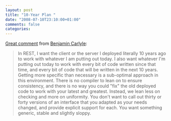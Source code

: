 ```yaml
---
layout: post
title: "10-Year Plan "
date: "2008-07-10T23:10:00+01:00"
comments: false
categories: 
---
```


<p><a href="http://www.infoq.com/articles/rest-anti-patterns#view_28732">Great comment</a> from <a href="http://soundadvice.id.au/blog/">Benjamin Carlyle</a>:</p>

<blockquote>
<p>In REST, I want the client or the server I deployed literally 10 years ago to work with whatever I am putting out today. I also want whatever I'm putting out today to work with every bit of code written since that time, and every bit of code that will be written in the next 10 years. Getting more specific than necessary is a sub-optimal approach in this environment. There is no compiler to lean on to ensure consistency, and there is no way you could "fix" the old deployed code to work with your latest and greatest. Instead, we lean less on checking and more on uniformity. You don't want to call out thirty or forty versions of an interface that you adapted as your needs changed, and provide explicit support for each. You want something generic, stable and slightly sloppy.</p>
</blockquote>


